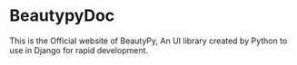 # BeautypyDoc
This is the Official website of BeautyPy, An UI library created by Python to use in Django for rapid development.
